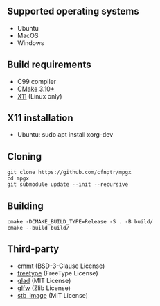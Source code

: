 ## Supported operating systems
* Ubuntu
* MacOS
* Windows

## Build requirements
* C99 compiler
* [CMake 3.10+](https://cmake.org/)
* [X11](https://www.x.org/) (Linux only)

## X11 installation
* Ubuntu: sudo apt install xorg-dev

## Cloning
```
git clone https://github.com/cfnptr/mpgx
cd mpgx
git submodule update --init --recursive
```

## Building
```
cmake -DCMAKE_BUILD_TYPE=Release -S . -B build/
cmake --build build/
```

## Third-party
* [cmmt](https://github.com/cfnptr/cmmt/) (BSD-3-Clause License)
* [freetype](https://www.freetype.org/) (FreeType License)
* [glad](https://glad.dav1d.de/) (MIT License)
* [glfw](https://www.glfw.org/) (Zlib License)
* [stb_image](https://nothings.org/) (MIT License)
